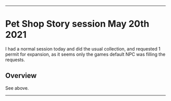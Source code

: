 
***

# Pet Shop Story session May 20th 2021

I had a normal session today and did the usual collection, and requested 1 permit for expansion, as it seems only the games default NPC was filling the requests.

## Overview

See above.

***

